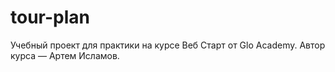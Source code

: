 # tour-plan

Учебный проект для практики на курсе Веб Старт от Glo Academy. Автор курса — Артем Исламов.

